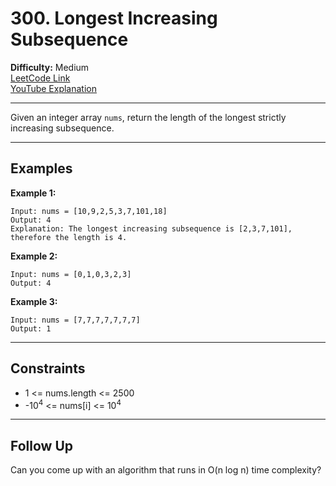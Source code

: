 # 300. Longest Increasing Subsequence

**Difficulty:** Medium  
[LeetCode Link](https://leetcode.com/problems/longest-increasing-subsequence/description/)  
[YouTube Explanation](https://www.youtube.com/watch?v=cixz99yxgWA)

---

Given an integer array `nums`, return the length of the longest strictly increasing subsequence.

---

## Examples

**Example 1:**

```
Input: nums = [10,9,2,5,3,7,101,18]
Output: 4
Explanation: The longest increasing subsequence is [2,3,7,101], therefore the length is 4.
```

**Example 2:**

```
Input: nums = [0,1,0,3,2,3]
Output: 4
```

**Example 3:**

```
Input: nums = [7,7,7,7,7,7,7]
Output: 1
```

---

## Constraints

- 1 <= nums.length <= 2500
- -10<sup>4</sup> <= nums[i] <= 10<sup>4</sup>

---

## Follow Up

Can you come up with an algorithm that runs in O(n log n) time complexity?
